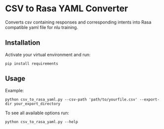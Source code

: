 # CSV to Rasa YAML Converter

Converts csv containing responses and corresponding intents into Rasa compatible yaml file for nlu training.

## Installation
Activate your virtual environment and run:
```
pip install requirements
```

## Usage

Example:

```
python csv_to_rasa_yaml.py --csv-path 'path/to/yourfile.csv' --export-dir your_export_directory
```

To see all available options run:

```
python csv_to_rasa_yaml.py --help
```